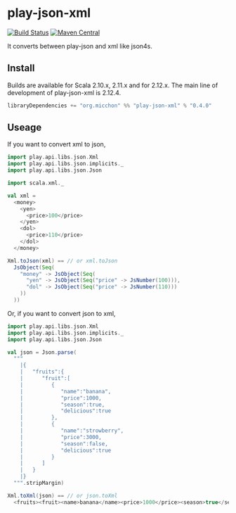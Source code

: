 # play-json-xml

[![Build Status](https://travis-ci.org/3tty0n/play-json-xml.svg?branch=master)](https://travis-ci.org/3tty0n/play-json-xml) 
[![Maven Central](https://img.shields.io/maven-central/v/org.micchon/play-json-xml_2.12.svg?label=Maven%20Central)](https://search.maven.org/search?q=g:%22org.micchon%22%20AND%20a:%22play-json-xml_2.12%22)


It converts between play-json and xml like json4s.

## Install

Builds are available for Scala 2.10.x, 2.11.x and for 2.12.x. The main line of development of play-json-xml is 2.12.4.

```scala
libraryDependencies += "org.micchon" %% "play-json-xml" % "0.4.0"
```

## Useage

If you want to convert xml to json,

```scala
import play.api.libs.json.Xml
import play.api.libs.json.implicits._
import play.api.libs.json.Json

import scala.xml._

val xml =
  <money>
    <yen>
      <price>100</price>
    </yen>
    <dol>
      <price>110</price>
    </dol>
  </money>

Xml.toJson(xml) == // or xml.toJson
  JsObject(Seq(
    "money" -> JsObject(Seq(
      "yen" -> JsObject(Seq("price" -> JsNumber(100))),
      "dol" -> JsObject(Seq("price" -> JsNumber(110)))
    ))
  ))
```

Or, if you want to convert json to xml,

```scala
import play.api.libs.json.Xml
import play.api.libs.json.implicits._
import play.api.libs.json.Json

val json = Json.parse(
  """
    |{
    |   "fruits":{
    |      "fruit":[
    |         {
    |            "name":"banana",
    |            "price":1000,
    |            "season":true,
    |            "delicious":true
    |         },
    |         {
    |            "name":"strowberry",
    |            "price":3000,
    |            "season":false,
    |            "delicious":true
    |         }
    |      ]
    |   }
    |}
  """.stripMargin)

Xml.toXml(json) == // or json.toXml
  <fruits><fruit><name>banana</name><price>1000</price><season>true</season><delicious>true</delicious></fruit><fruit><name>strowberry</name><price>3000</price><season>false</season><delicious>true</delicious></fruit></fruits>
```
